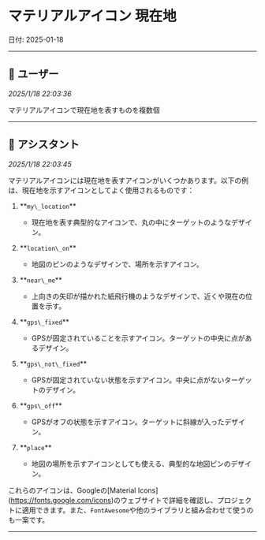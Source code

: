 # マテリアルアイコン 現在地

日付: 2025-01-18

---

## 👤 ユーザー
*2025/1/18 22:03:36*

マテリアルアイコンで現在地を表すものを複数個

---

## 🤖 アシスタント
*2025/1/18 22:03:45*

マテリアルアイコンには現在地を表すアイコンがいくつかあります。以下の例は、現在地を示すアイコンとしてよく使用されるものです：

1. \*\*`my\_location`\*\*
   - 現在地を表す典型的なアイコンで、丸の中にターゲットのようなデザイン。

2. \*\*`location\_on`\*\*
   - 地図のピンのようなデザインで、場所を示すアイコン。

3. \*\*`near\_me`\*\*
   - 上向きの矢印が描かれた紙飛行機のようなデザインで、近くや現在の位置を示す。

4. \*\*`gps\_fixed`\*\*
   - GPSが固定されていることを示すアイコン。ターゲットの中央に点があるデザイン。

5. \*\*`gps\_not\_fixed`\*\*
   - GPSが固定されていない状態を示すアイコン。中央に点がないターゲットのデザイン。

6. \*\*`gps\_off`\*\*
   - GPSがオフの状態を示すアイコン。ターゲットに斜線が入ったデザイン。

7. \*\*`place`\*\*
   - 地図の場所を示すアイコンとしても使える、典型的な地図ピンのデザイン。

これらのアイコンは、Googleの\[Material Icons\](https://fonts.google.com/icons)のウェブサイトで詳細を確認し、プロジェクトに適用できます。また、`FontAwesome`や他のライブラリと組み合わせて使うのも一案です。

---
